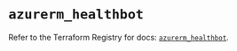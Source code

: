 # `azurerm_healthbot`

Refer to the Terraform Registry for docs: [`azurerm_healthbot`](https://registry.terraform.io/providers/hashicorp/azurerm/4.21.0/docs/resources/healthbot).
